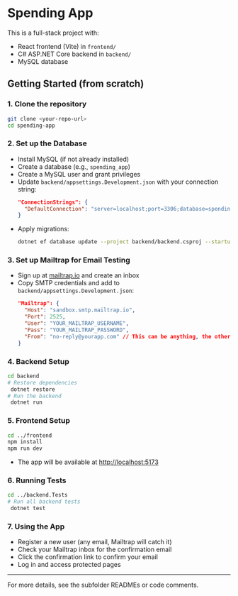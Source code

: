 # Spending App

This is a full-stack project with:
- React frontend (Vite) in `frontend/`
- C# ASP.NET Core backend in `backend/`
- MySQL database

## Getting Started (from scratch)

### 1. Clone the repository
```sh
git clone <your-repo-url>
cd spending-app
```

### 2. Set up the Database
- Install MySQL (if not already installed)
- Create a database (e.g., `spending_app`)
- Create a MySQL user and grant privileges
- Update `backend/appsettings.Development.json` with your connection string:
  ```json
  "ConnectionStrings": {
    "DefaultConnection": "server=localhost;port=3306;database=spending_app;user=YOURUSER;password=YOURPASSWORD;"
  }
  ```
- Apply migrations:
  ```sh
  dotnet ef database update --project backend/backend.csproj --startup-project backend/backend.csproj
  ```

### 3. Set up Mailtrap for Email Testing
- Sign up at [mailtrap.io](https://mailtrap.io/) and create an inbox
- Copy SMTP credentials and add to `backend/appsettings.Development.json`:
  ```json
  "Mailtrap": {
    "Host": "sandbox.smtp.mailtrap.io",
    "Port": 2525,
    "User": "YOUR_MAILTRAP_USERNAME",
    "Pass": "YOUR_MAILTRAP_PASSWORD",
    "From": "no-reply@yourapp.com" // This can be anything, the others, not so much. 
  }
  ```

### 4. Backend Setup
```sh
cd backend
# Restore dependencies
 dotnet restore
# Run the backend
 dotnet run
```

### 5. Frontend Setup
```sh
cd ../frontend
npm install
npm run dev
```
- The app will be available at [http://localhost:5173](http://localhost:5173)

### 6. Running Tests
```sh
cd ../backend.Tests
# Run all backend tests
 dotnet test
```

### 7. Using the App
- Register a new user (any email, Mailtrap will catch it)
- Check your Mailtrap inbox for the confirmation email
- Click the confirmation link to confirm your email
- Log in and access protected pages

---

For more details, see the subfolder READMEs or code comments.
